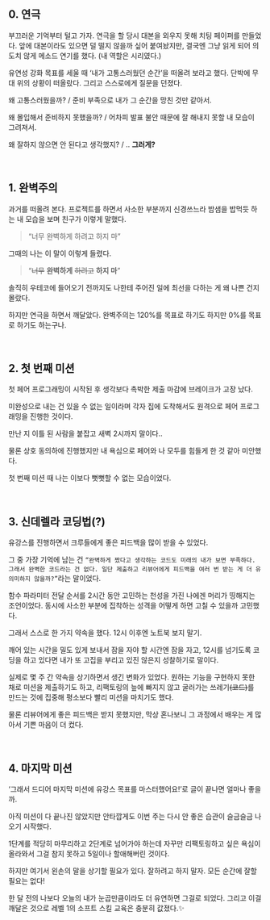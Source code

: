 ## 0. 연극

부끄러운 기억부터 털고 가자. 연극을 할 당시 대본을 외우지 못해 치팅 페이퍼를 만들었다.
앞에 대본이라도 있으면 덜 떨지 않을까 싶어 붙여놨지만, 결국엔 그냥 읽게 되어 의도치 않게 메소드 연기를 했다. (내 역할은 시리였다.)

유연성 강화 목표를 세울 때 ‘내가 고통스러웠던 순간’을 떠올려 보라고 했다. 단박에 무대 위의 상황이 떠올랐다. 그리고 스스로에게 질문을 던졌다.

왜 고통스러웠을까? / 준비 부족으로 내가 그 순간을 망친 것만 같아서.

왜 몰입해서 준비하지 못했을까? / 어차피 발표 불안 때문에 잘 해내지 못할 내 모습이 그려져서.

왜 잘하지 않으면 안 된다고 생각했지? / .. **그러게?**

<br>

## 1. 완벽주의

과거를 떠올려 본다. 프로젝트를 하면서 사소한 부분까지 신경쓰느라 밤샘을 밥먹듯 하는 내 모습을 보며 친구가 이렇게 말했다.

> “너무 완벽하게 하려고 하지 마”

그때의 나는 이 말이 이렇게 들렸다.

> “~~너무~~ **완벽하게** ~~하려고~~ **하지 마**”

솔직히 우테코에 들어오기 전까지도 나한테 주어진 일에 최선을 다하는 게 왜 나쁜 건지 몰랐다.

하지만 연극을 하면서 깨달았다. 완벽주의는 120%를 목표로 하기도 하지만 0%를 목표로 하기도 하는구나.

<br/>

## 2. 첫 번째 미션

첫 페어 프로그래밍이 시작된 후 생각보다 촉박한 제출 마감에 브레이크가 고장 났다.

미완성으로 내는 건 있을 수 없는 일이라며 각자 집에 도착해서도 원격으로 페어 프로그래밍을 진행한 것이다.

만난 지 이틀 된 사람을 붙잡고 새벽 2시까지 말이다..

물론 상호 동의하에 진행했지만 내 욕심으로 페어와 나 모두를 힘들게 한 것 같아 미안했다.

첫 번째 미션 때 나는 이보다 뻣뻣할 수 없는 모습이었다.

<br/>

## 3. 신데렐라 코딩법(?)

유강스를 진행하면서 크루들에게 좋은 피드백을 많이 받을 수 있었다.

그 중 가장 기억에 남는 건 `“완벽하게 짰다고 생각하는 코드도 미래의 내가 보면 부족하다. 그래서 완벽한 코드라는 건 없다. 일단 제출하고 리뷰어에게 피드백을 여러 번 받는 게 더 유의미하지 않을까?”`라는 말이었다.

함수 파라미터 전달 순서를 2시간 동안 고민하는 천성을 가진 나에겐 머리가 띵해지는 조언이었다. 동시에 사소한 부분에 집착하는 성격을 어떻게 하면 고칠 수 있을까 고민했다.

그래서 스스로 한 가지 약속을 했다. 12시 이후엔 노트북 보지 말기.

깨어 있는 시간을 밀도 있게 보내서 잠을 자야 할 시간엔 잠을 자고, 12시를 넘기도록 코딩을 하고 있다면 내가 또 고집을 부리고 있진 않은지 성찰하기로 말이다.

실제로 몇 주 간 약속을 상기하면서 생긴 변화가 있었다. 원하는 기능을 구현하지 못한 채로 미션을 제출하기도 하고, 리팩토링의 늪에 빠지지 않고 굴러가는 쓰레기~~(코드)~~를 만드는 것에 집중해 평소보다 빨리 미션을 마치기도 했다.

물론 리뷰어에게 좋은 피드백은 받지 못했지만, 막상 혼나보니 그 과정에서 배우는 게 많아서 기쁜 마음이 더 컸다.

<br/>

## 4. 마지막 미션

‘그래서 드디어 마지막 미션에 유강스 목표를 마스터했어요!’로 글이 끝나면 얼마나 좋을까.

아직 미션이 다 끝나진 않았지만 안타깝게도 이번 주는 다시 안 좋은 습관이 슬금슬금 나오기 시작했다.

1단계를 적당히 마무리하고 2단계로 넘어가야 하는데 자꾸만 리팩토링하고 싶은 욕심이 올라와서 그걸 참지 못하고 5일이나 할애해버린 것이다.

하지만 여기서 왼손의 말을 상기할 필요가 있다. 잘하려고 하지 말자. 모든 순간에 잘할 필요는 없다!

한 달 전의 나보다 오늘의 내가 눈곱만큼이라도 더 유연하면 그걸로 되었다. 그리고 이걸 깨달은 것으로 레벨 1의 소프트 스킬 교육은 충분히 값졌다.✨
